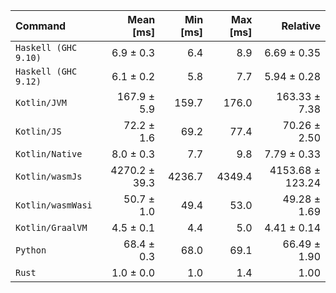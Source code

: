 | Command | Mean [ms] | Min [ms] | Max [ms] | Relative |
|:---|---:|---:|---:|---:|
| `Haskell (GHC 9.10)` | 6.9 ± 0.3 | 6.4 | 8.9 | 6.69 ± 0.35 |
| `Haskell (GHC 9.12)` | 6.1 ± 0.2 | 5.8 | 7.7 | 5.94 ± 0.28 |
| `Kotlin/JVM` | 167.9 ± 5.9 | 159.7 | 176.0 | 163.33 ± 7.38 |
| `Kotlin/JS` | 72.2 ± 1.6 | 69.2 | 77.4 | 70.26 ± 2.50 |
| `Kotlin/Native` | 8.0 ± 0.3 | 7.7 | 9.8 | 7.79 ± 0.33 |
| `Kotlin/wasmJs` | 4270.2 ± 39.3 | 4236.7 | 4349.4 | 4153.68 ± 123.24 |
| `Kotlin/wasmWasi` | 50.7 ± 1.0 | 49.4 | 53.0 | 49.28 ± 1.69 |
| `Kotlin/GraalVM` | 4.5 ± 0.1 | 4.4 | 5.0 | 4.41 ± 0.14 |
| `Python` | 68.4 ± 0.3 | 68.0 | 69.1 | 66.49 ± 1.90 |
| `Rust` | 1.0 ± 0.0 | 1.0 | 1.4 | 1.00 |
